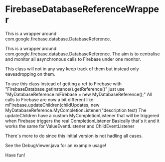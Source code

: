 # FirebaseDatabaseReferenceWrapper
This is a wrapper around com.google.firebase.database.DatabaseReference.

This is a wrapper around com.google.firebase.database.DatabaseReference. 
The aim is to centralise and monitor all asynchronous calls to Firebase under one monitor.

This class will not in any way keep track of them but instead only eavesdropping on them.

To use this class Instead of getting a ref to Firebase with "FirebaseDatabase.getInstance().getReference()"
just use "MyDatabaseReference mFirebase = new MyDatabaseReference();"
All calls to Firebase are now a bit different like:
 mFirebase.updateChildren(childUpdates, new MyDatabaseReference.MyCompletionListener("description text)
The updateChildren have a custom MyCompletionListener that will be triggered  when 
Firebase triggers the real CompletionListener
Basically that´s it and it works the same for  ValueEventListener and ChildEventListener
  
There´s more to do since this initial version is not hadling all cases.

See the DebugViewer.java for an example usage!

Have fun!
